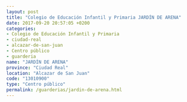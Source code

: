 ```yaml
---
layout: post
title: "Colegio de Educación Infantil y Primaria JARDÍN DE ARENA"
date: 2017-09-20 20:57:05 +0200
categories:
- Colegio de Educación Infantil y Primaria
- ciudad-real
- alcazar-de-san-juan
- Centro público
- guarderia
name: "JARDÍN DE ARENA"
province: "Ciudad Real"
location: "Alcazar de San Juan"
code: "13010900"
type: "Centro público"
permalink: /guarderias/jardin-de-arena.html
---
```

